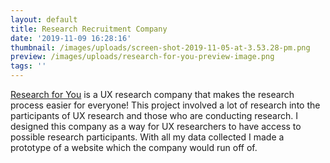 ```yaml
---
layout: default
title: Research Recruitment Company
date: '2019-11-09 16:28:16'
thumbnail: /images/uploads/screen-shot-2019-11-05-at-3.53.28-pm.png
preview: /images/uploads/research-for-you-preview-image.png
tags: ''
---
```

<a href="Research for You- Med-High Fidelity.pdf" target="blank">Research for You</a> is a UX research company that makes the research process easier for everyone! This project involved a lot of research into the participants of UX research and those who are conducting research. I designed this company as a way for UX researchers to have access to possible research participants. With all my data collected I made a prototype of a website which the company would run off of.

